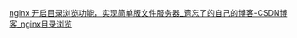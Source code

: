 [nginx 开启目录浏览功能，实现简单版文件服务器_遗忘了的自己的博客-CSDN博客_nginx目录浏览](https://blog.csdn.net/qq_24078843/article/details/118356966)
